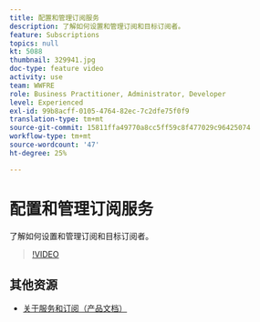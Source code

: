 ```yaml
---
title: 配置和管理订阅服务
description: 了解如何设置和管理订阅和目标订阅者。
feature: Subscriptions     
topics: null
kt: 5088
thumbnail: 329941.jpg
doc-type: feature video
activity: use
team: WWFRE
role: Business Practitioner, Administrator, Developer
level: Experienced
exl-id: 99b8acff-0105-4764-82ec-7c2dfe75f0f9
translation-type: tm+mt
source-git-commit: 15811ffa49770a8cc5ff59c8f477029c96425074
workflow-type: tm+mt
source-wordcount: '47'
ht-degree: 25%

---
```


# 配置和管理订阅服务

了解如何设置和管理订阅和目标订阅者。

>[!VIDEO](https://video.tv.adobe.com/v/329941?quality=12)

## 其他资源

* [关于服务和订阅（产品文档）](https://experienceleague.adobe.com/docs/campaign-classic/using/sending-messages/subscriptions-and-referrals/about-services-and-subscriptions.html)
